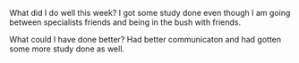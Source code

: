 What did I do well this week?
I got some study done even though I am going between specialists friends and being in the bush with friends.

What could I have done better?
Had better communicaton and had gotten some more study done as well.
